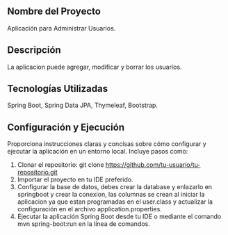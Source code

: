## Nombre del Proyecto
Aplicación para Administrar Usuarios.

## Descripción
La aplicacion puede agregar, modificar y borrar los usuarios.
## Tecnologías Utilizadas
Spring Boot, Spring Data JPA, Thymeleaf, Bootstrap.

## Configuración y Ejecución
Proporciona instrucciones claras y concisas sobre cómo configurar y ejecutar la aplicación en un entorno local. Incluye pasos como:

1. Clonar el repositorio: git clone https://github.com/tu-usuario/tu-repositorio.git
2. Importar el proyecto en tu IDE preferido.
3. Configurar la base de datos, debes crear la database y enlazarlo en springboot y crear la conexion, las columnas se crean al iniciar la aplicacion ya que estan programadas en el user.class y actualizar la configuración en el archivo application.properties.
4. Ejecutar la aplicación Spring Boot desde tu IDE o mediante el comando mvn spring-boot:run en la línea de comandos.
 
